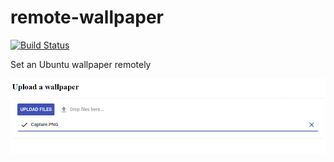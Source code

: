 # remote-wallpaper

[![Build Status](https://travis-ci.org/divanvisagie/remote-wallpaper.svg?branch=master)](https://travis-ci.org/divanvisagie/remote-wallpaper)

Set an Ubuntu wallpaper remotely 


![Screenshot](./docs/screenshot.png)